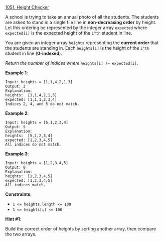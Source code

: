 [1051. Height Checker](https://leetcode.com/problems/height-checker/)

A school is trying to take an annual photo of all the students. The students are asked to stand in a single file line in **non-decreasing order** by height. Let this ordering be represented by the integer array `expected` where `expected[i]` is the expected height of the `i^th` student in line.

You are given an integer array `heights` representing the **current order** that the students are standing in. Each `heights[i]` is the height of the `i^th` student in line (**0-indexed**).

*Return the number of indices where* `heights[i] != expected[i]`.

**Example 1**:
```
Input: heights = [1,1,4,2,1,3]
Output: 3
Explanation: 
heights:  [1,1,4,2,1,3]
expected: [1,1,1,2,3,4]
Indices 2, 4, and 5 do not match.
```

**Example 2**:
```
Input: heights = [5,1,2,3,4]
Output: 5
Explanation:
heights:  [5,1,2,3,4]
expected: [1,2,3,4,5]
All indices do not match.
```

**Example 3**:
```
Input: heights = [1,2,3,4,5]
Output: 0
Explanation:
heights:  [1,2,3,4,5]
expected: [1,2,3,4,5]
All indices match.
```

**Constraints**:
* `1 <= heights.length <= 100`
* `1 <= heights[i] <= 100`

**Hint #1**:

Build the correct order of heights by sorting another array, then compare the two arrays.
